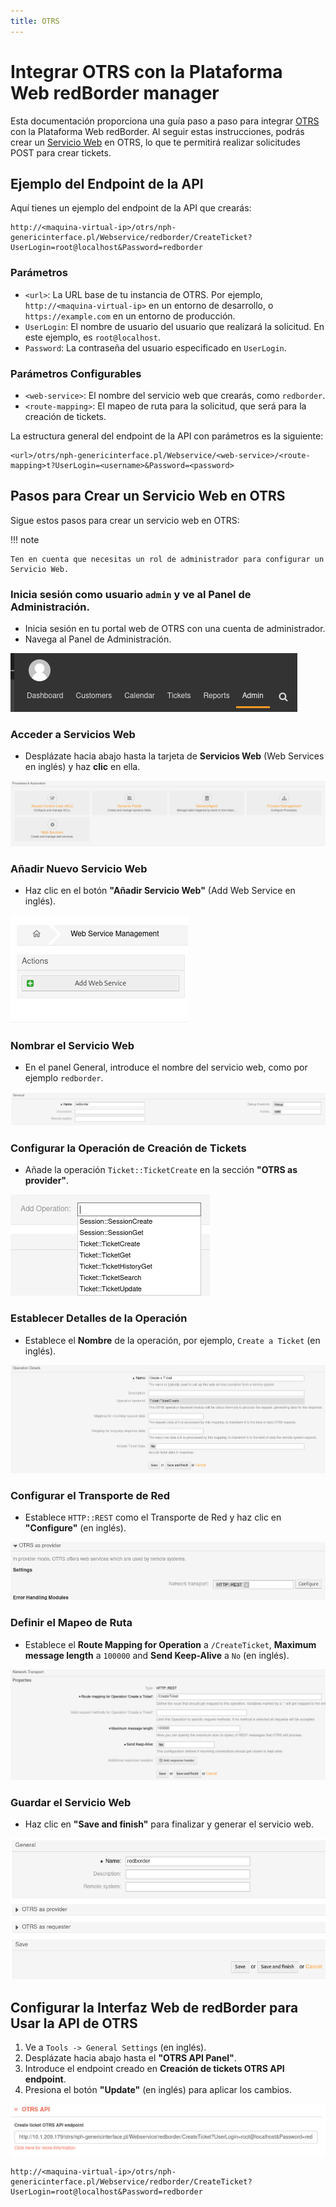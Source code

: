 ```yaml
---
title: OTRS
---
```


# Integrar OTRS con la Plataforma Web redBorder manager

Esta documentación proporciona una guía paso a paso para integrar [OTRS](https://otrs.com/) con la Plataforma Web redBorder. Al seguir estas instrucciones, podrás crear un [Servicio Web](https://academy.otrs.com/doc/admin/processes-automation/web-services/) en OTRS, lo que te permitirá realizar solicitudes POST para crear tickets.

## Ejemplo del Endpoint de la API

Aquí tienes un ejemplo del endpoint de la API que crearás:

```http title="Create Ticket API Endpoint"
http://<maquina-virtual-ip>/otrs/nph-genericinterface.pl/Webservice/redborder/CreateTicket?UserLogin=root@localhost&Password=redborder
```

### Parámetros

- `<url>`: La URL base de tu instancia de OTRS. Por ejemplo, `http://<maquina-virtual-ip>` en un entorno de desarrollo, o `https://example.com` en un entorno de producción.
- `UserLogin`: El nombre de usuario del usuario que realizará la solicitud. En este ejemplo, es `root@localhost`.
- `Password`: La contraseña del usuario especificado en `UserLogin`.

### Parámetros Configurables

- `<web-service>`: El nombre del servicio web que crearás, como `redborder`.
- `<route-mapping>`: El mapeo de ruta para la solicitud, que será para la creación de tickets.

La estructura general del endpoint de la API con parámetros es la siguiente:

```http title="API de la creación de tickets visto con parámetros"
<url>/otrs/nph-genericinterface.pl/Webservice/<web-service>/<route-mapping>t?UserLogin=<username>&Password=<password>
```

## Pasos para Crear un Servicio Web en OTRS

Sigue estos pasos para crear un servicio web en OTRS:

!!! note

    Ten en cuenta que necesitas un rol de administrador para configurar un Servicio Web.

### Inicia sesión como usuario `admin` y ve al Panel de Administración.

- Inicia sesión en tu portal web de OTRS con una cuenta de administrador.
- Navega al Panel de Administración.

![Admin panel](images/otrs_step_1.png)

### Acceder a Servicios Web

- Desplázate hacia abajo hasta la tarjeta de **Servicios Web** (Web Services en inglés) y haz **clic** en ella.

![Web Service card](images/otrs_step_2.png)

### Añadir Nuevo Servicio Web

- Haz clic en el botón **"Añadir Servicio Web"** (Add Web Service en inglés).

![Add Web Service Button](images/otrs_step_3.png)

### Nombrar el Servicio Web

- En el panel General, introduce el nombre del servicio web, como por ejemplo `redborder`.

![Set redborder as Name in General Panel](images/otrs_step_4.png)

### Configurar la Operación de Creación de Tickets

- Añade la operación `Ticket::TicketCreate` en la sección **"OTRS as provider"**.

![Set Ticket::TicketCreate Operation in the OTRS as provider panel](images/otrs_step_5.png)

### Establecer Detalles de la Operación

- Establece el **Nombre** de la operación, por ejemplo, `Create a Ticket` (en inglés).

![Set a name for the Create Ticket Operation](images/otrs_step_6.png)

### Configurar el Transporte de Red

- Establece `HTTP::REST` como el Transporte de Red y haz clic en **"Configure"** (en inglés).

![Set HTTP::REST as Network Transport and click to configure](images/otrs_step_7.png)

### Definir el Mapeo de Ruta

- Establece el **Route Mapping for Operation** a `/CreateTicket`, **Maximum message length** a `100000` and **Send Keep-Alive** a `No` (en inglés).

![set HTTP::REST as Network Transport and click to configure](images/otrs_step_8.png)

### Guardar el Servicio Web

- Haz clic en **"Save and finish"** para finalizar y generar el servicio web.

![set HTTP::REST as Network Transport and click to configure](images/otrs_step_9.png)

## Configurar la Interfaz Web de redBorder para Usar la API de OTRS

1. Ve a `Tools -> General Settings` (en inglés).
2. Desplázate hacia abajo hasta el  **"OTRS API Panel"**.
3. Introduce el endpoint creado en **Creación de tickets OTRS API endpoint**.
4. Presiona el botón **"Update"** (en inglés) para aplicar los cambios.

![Configure redBorder Web UI to Use the OTRS API](images/otrs_step_10.png)

```http title="Ejemplo del endpoint creado"
http://<maquina-virtual-ip>/otrs/nph-genericinterface.pl/Webservice/redborder/CreateTicket?UserLogin=root@localhost&Password=redborder
```
